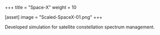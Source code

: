 +++
title = "Space-X"
weight = 10

[asset]
  image = "Scaled-SpaceX-01.png"
+++

Developed simulation for satellite constellation spectrum management. 